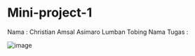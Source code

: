 # Mini-project-1
Nama : Christian Amsal Asimaro Lumban Tobing  Nama Tugas :

![image](https://github.com/user-attachments/assets/d4734360-00c8-4284-85ac-a689abb3dc18)
